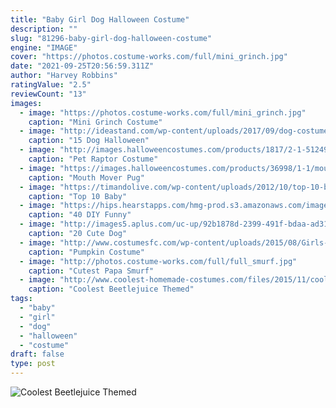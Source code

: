 ```yaml
---
title: "Baby Girl Dog Halloween Costume"
description: ""
slug: "81296-baby-girl-dog-halloween-costume"
engine: "IMAGE"
cover: "https://photos.costume-works.com/full/mini_grinch.jpg"
date: "2021-09-25T20:56:59.311Z"
author: "Harvey Robbins"
ratingValue: "2.5"
reviewCount: "13"
images:
  - image: "https://photos.costume-works.com/full/mini_grinch.jpg"
    caption: "Mini Grinch Costume"
  - image: "http://ideastand.com/wp-content/uploads/2017/09/dog-costumes-for-kids/13-dog-halloween-costumes-kids-adults.jpg"
    caption: "15 Dog Halloween"
  - image: "http://images.halloweencostumes.com/products/1817/2-1-51249/pet-raptor-costume-alt1.jpg"
    caption: "Pet Raptor Costume"
  - image: "https://images.halloweencostumes.com/products/36998/1-1/mouth-mover-pug-mask.jpg"
    caption: "Mouth Mover Pug"
  - image: "https://timandolive.com/wp-content/uploads/2012/10/top-10-baby-halloween-costumes-turtle1.jpg"
    caption: "Top 10 Baby"
  - image: "https://hips.hearstapps.com/hmg-prod.s3.amazonaws.com/images/old-lady-baby-sister-costumes-1536848842.jpg?crop=0.670xw:1.00xh;0.117xw,0&resize=480:*"
    caption: "40 DIY Funny"
  - image: "http://images5.aplus.com/uc-up/92b1878d-2399-491f-bdaa-ad310dcfe994/iepXM.resize_640x.jpg"
    caption: "20 Cute Dog"
  - image: "http://www.costumesfc.com/wp-content/uploads/2015/08/Girls-Pumpkin-Costume.jpg"
    caption: "Pumpkin Costume"
  - image: "http://photos.costume-works.com/full/full_smurf.jpg"
    caption: "Cutest Papa Smurf"
  - image: "http://www.coolest-homemade-costumes.com/files/2015/11/coolest-beetlejuice-themed-costume-for-a-better-half-148364-532x800.jpg"
    caption: "Coolest Beetlejuice Themed"
tags:
  - "baby"
  - "girl"
  - "dog"
  - "halloween"
  - "costume"
draft: false
type: post
---
```



![Coolest Beetlejuice Themed](http://www.coolest-homemade-costumes.com/files/2015/11/coolest-beetlejuice-themed-costume-for-a-better-half-148364-532x800.jpg "Coolest Beetlejuice Themed")


<!--inArticleAds-->

<!--galleryOne-->


<!--inArticleAds-->

<!--galleryTwo-->


<!--galleryThree-->

